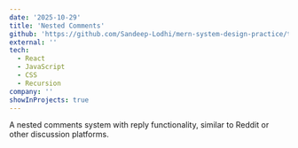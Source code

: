 ```yaml
---
date: '2025-10-29'
title: 'Nested Comments'
github: 'https://github.com/Sandeep-Lodhi/mern-system-design-practice/tree/nested-comments'
external: ''
tech:
  - React
  - JavaScript
  - CSS
  - Recursion
company: ''
showInProjects: true
---
```


A nested comments system with reply functionality, similar to Reddit or other discussion platforms.